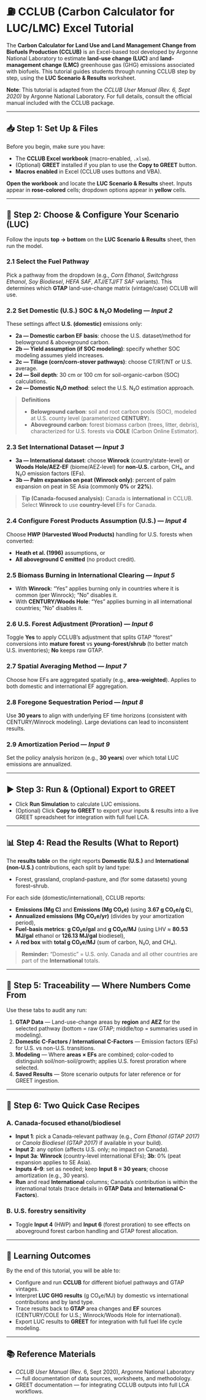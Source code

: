 # ⛽ CCLUB (Carbon Calculator for LUC/LMC) Excel Tutorial

The **Carbon Calculator for Land Use and Land Management Change from Biofuels Production (CCLUB)** is an Excel-based tool developed by Argonne National Laboratory to estimate **land-use change (LUC)** and **land-management change (LMC)** greenhouse gas (GHG) emissions associated with biofuels. This tutorial guides students through running CCLUB step by step, using the **LUC Scenario & Results** worksheet.

**Note**: This tutorial is adapted from the *CCLUB User Manual (Rev. 6, Sept 2020)* by Argonne National Laboratory. For full details, consult the official manual included with the CCLUB package.

---

## 📥 Step 1: Set Up & Files

Before you begin, make sure you have:
- The **CCLUB Excel workbook** (macro-enabled, `.xlsm`).
- (Optional) **GREET** installed if you plan to use the **Copy to GREET** button.
- **Macros enabled** in Excel (CCLUB uses buttons and VBA).

**Open the workbook** and locate the **LUC Scenario & Results** sheet. Inputs appear in **rose-colored** cells; dropdown options appear in **yellow** cells.

---

## 🧭 Step 2: Choose & Configure Your Scenario (LUC)

Follow the inputs **top → bottom** on the **LUC Scenario & Results** sheet, then run the model.

### 2.1 Select the Fuel Pathway
Pick a pathway from the dropdown (e.g., *Corn Ethanol*, *Switchgrass Ethanol*, *Soy Biodiesel*, *HEFA SAF*, *ATJ/ETJ/FT SAF* variants). This determines which **GTAP** land-use-change matrix (vintage/case) CCLUB will use.

### 2.2 Set Domestic (U.S.) SOC & N₂O Modeling — *Input 2*
These settings affect **U.S. (domestic)** emissions only:
- **2a — Domestic carbon EF basis**: choose the U.S. dataset/method for belowground & aboveground carbon.
- **2b — Yield assumption (if SOC modeling)**: specify whether SOC modeling assumes yield increases.
- **2c — Tillage (corn/corn-stover pathways)**: choose CT/RT/NT or U.S. average.
- **2d — Soil depth**: 30 cm or 100 cm for soil-organic-carbon (SOC) calculations.
- **2e — Domestic N₂O method**: select the U.S. N₂O estimation approach.

> **Definitions**
> - **Belowground carbon**: soil and root carbon pools (SOC), modeled at U.S. county level (parameterized **CENTURY**).
> - **Aboveground carbon**: forest biomass carbon (trees, litter, debris), characterized for U.S. forests via **COLE** (Carbon Online Estimator).

### 2.3 Set International Dataset — *Input 3*
- **3a — International dataset**: choose **Winrock** (country/state-level) or **Woods Hole/AEZ-EF** (biome/AEZ-level) for **non-U.S.** carbon, CH₄, and N₂O emission factors (EFs).
- **3b — Palm expansion on peat (Winrock only)**: percent of palm expansion on peat in SE Asia (commonly **0%** or **22%**).

> **Tip (Canada-focused analysis):** Canada is **international** in CCLUB. Select **Winrock** to use **country-level** EFs for Canada.

### 2.4 Configure Forest Products Assumption (U.S.) — *Input 4*
Choose **HWP (Harvested Wood Products)** handling for U.S. forests when converted:
- **Heath et al. (1996)** assumptions, or
- **All aboveground C emitted** (no product credit).

### 2.5 Biomass Burning in International Clearing — *Input 5*
- With **Winrock**: “Yes” applies burning only in countries where it is common (per Winrock); “No” disables it.
- With **CENTURY/Woods Hole**: “Yes” applies burning in all international countries; “No” disables it.

### 2.6 U.S. Forest Adjustment (Proration) — *Input 6*
Toggle **Yes** to apply CCLUB’s adjustment that splits GTAP “forest” conversions into **mature forest** vs **young-forest/shrub** (to better match U.S. inventories); **No** keeps raw GTAP.

### 2.7 Spatial Averaging Method — *Input 7*
Choose how EFs are aggregated spatially (e.g., **area-weighted**). Applies to both domestic and international EF aggregation.

### 2.8 Foregone Sequestration Period — *Input 8*
Use **30 years** to align with underlying EF time horizons (consistent with CENTURY/Winrock modeling). Large deviations can lead to inconsistent results.

### 2.9 Amortization Period — *Input 9*
Set the policy analysis horizon (e.g., **30 years**) over which total LUC emissions are annualized.

---

## ▶️ Step 3: Run & (Optional) Export to GREET

- Click **Run Simulation** to calculate LUC emissions.
- (Optional) Click **Copy to GREET** to export your inputs & results into a live GREET spreadsheet for integration with full fuel LCA.

---

## 📊 Step 4: Read the Results (What to Report)

The **results table** on the right reports **Domestic (U.S.)** and **International (non-U.S.)** contributions, each split by land type:
- Forest, grassland, cropland-pasture, and (for some datasets) young forest–shrub.

For each side (domestic/international), CCLUB reports:
- **Emissions (Mg C)** and **Emissions (Mg CO₂e)** (using **3.67 g CO₂e/g C**),
- **Annualized emissions (Mg CO₂e/yr)** (divides by your amortization period),
- **Fuel-basis metrics**: **g CO₂e/gal** and **g CO₂e/MJ** (using LHV ≈ **80.53 MJ/gal** ethanol or **126.13 MJ/gal** biodiesel),
- A **red box** with **total g CO₂e/MJ** (sum of carbon, N₂O, and CH₄).

> **Reminder:** “Domestic” = U.S. only. Canada and all other countries are part of the **International** totals.

---

## 🔎 Step 5: Traceability — Where Numbers Come From

Use these tabs to audit any run:
1. **GTAP Data** — Land-use-change areas by **region** and **AEZ** for the selected pathway (bottom = raw GTAP; middle/top = summaries used in modeling).
2. **Domestic C-Factors / International C-Factors** — Emission factors (EFs) for U.S. vs non-U.S. transitions.
3. **Modeling** — Where **areas × EFs** are combined; color-coded to distinguish soil/non-soil/growth; applies U.S. forest proration where selected.
4. **Saved Results** — Store scenario outputs for later reference or for GREET ingestion.

---

## 🧪 Step 6: Two Quick Case Recipes

### A. Canada-focused ethanol/biodiesel
- **Input 1**: pick a Canada-relevant pathway (e.g., *Corn Ethanol (GTAP 2017)* or *Canola Biodiesel (GTAP 2017)* if available in your build).
- **Input 2**: any option (affects U.S. only; no impact on Canada).
- **Input 3a**: **Winrock** (country-level international EFs); **3b**: 0% (peat expansion applies to SE Asia).
- **Inputs 4–9**: set as needed; keep **Input 8 = 30 years**; choose amortization (e.g., 30 years).
- **Run** and read **International** columns; Canada’s contribution is within the international totals (trace details in **GTAP Data** and **International C-Factors**).

### B. U.S. forestry sensitivity
- Toggle **Input 4** (HWP) and **Input 6** (forest proration) to see effects on aboveground forest carbon handling and GTAP forest allocation.

---

## 🧠 Learning Outcomes

By the end of this tutorial, you will be able to:
- Configure and run **CCLUB** for different biofuel pathways and GTAP vintages.
- Interpret **LUC GHG results** (g CO₂e/MJ) by domestic vs international contributions and by land type.
- Trace results back to **GTAP** area changes and **EF** sources (CENTURY/COLE for U.S.; Winrock/Woods Hole for international).
- Export LUC results to **GREET** for integration with full fuel life cycle modeling.

---

## 📚 Reference Materials

- *CCLUB User Manual* (Rev. 6, Sept 2020), Argonne National Laboratory — full documentation of data sources, worksheets, and methodology.
- GREET documentation — for integrating CCLUB outputs into full LCA workflows.